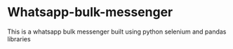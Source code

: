 # Whatsapp-bulk-messenger
This is a whatsapp bulk messenger built using python selenium and pandas libraries 
